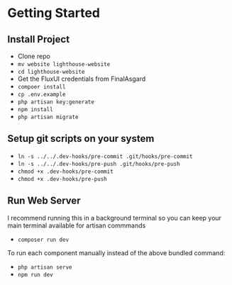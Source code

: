 # Getting Started

## Install Project
- Clone repo
- ``mv website lighthouse-website``
- ``cd lighthouse-website``
- Get the FluxUI credentials from FinalAsgard
- ``compoer install``
- ``cp .env.example``
- ``php artisan key:generate``
- ``npm install``
- ``php artisan migrate``

## Setup git scripts on your system
- ``ln -s ../../.dev-hooks/pre-commit .git/hooks/pre-commit``
- ``ln -s ../../.dev-hooks/pre-push .git/hooks/pre-push``
- ``chmod +x .dev-hooks/pre-commit``
- ``chmod +x .dev-hooks/pre-push``

## Run Web Server
I recommend running this in a background terminal so you can keep your main terminal available for artisan commmands
- ``composer run dev``

To run each component manually instead of the above bundled command:
- ``php artisan serve``
- ``npm run dev``

 
